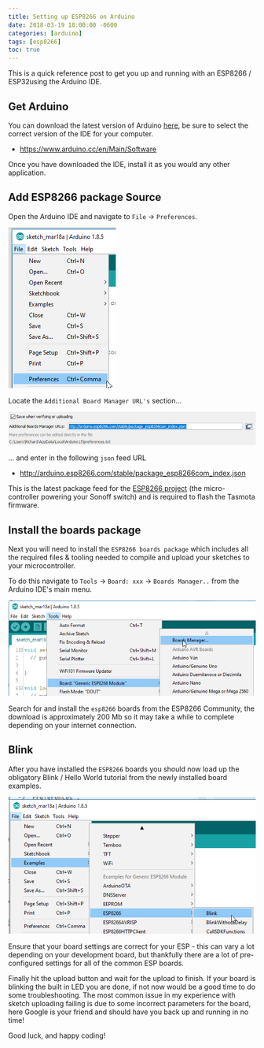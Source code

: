 ```yaml
---
title: Setting up ESP8266 on Arduino
date: 2018-03-19 18:00:00 -0600
categories: [arduino]
tags: [esp8266]
toc: true
---
```


This is a quick reference post to get you up and running with an ESP8266 / ESP32using the Arduino IDE.

## Get Arduino
You can download the latest version of Arduino [here](https://www.arduino.cc/en/software), be sure to select the correct version of the IDE for your computer.

- https://www.arduino.cc/en/Main/Software

Once you have downloaded the IDE, install it as you would any other application.

## Add ESP8266 package Source
Open the Arduino IDE and navigate to `File` -> `Preferences`.

![](/assets/img/2018/2018-03-19/001.png)

Locate the `Additional Board Manager URL's` section...

![](/assets/img/2018/2018-03-19/002.png)

... and enter in the following `json` feed URL

- http://arduino.esp8266.com/stable/package_esp8266com_index.json

This is the latest package feed for the [ESP8266 project](https://github.com/esp8266/Arduino) (the micro-controller powering your Sonoff switch) and is required to flash the Tasmota firmware.

## Install the boards package
Next you will need to install the `ESP8266 boards package` which includes all the required files & tooling needed to compile and upload your sketches to your microcontroller.

To do this navigate to `Tools` -> `Board: xxx` -> `Boards Manager..` from the Arduino IDE's main menu.

![](/assets/img/2018/2018-03-19/003.png)

Search for and install the `esp8266` boards from the ESP8266 Community, the download is approximately 200 Mb so it may take a while to complete depending on your internet connection.

## Blink
After you have installed the `ESP8266` boards you should now load up the obligatory Blink / Hello World tutorial from the newly installed board examples.

![](/assets/img/2018/2018-03-19/004.png)

Ensure that your board settings are correct for your ESP - this can vary a lot depending on your development board, but thankfully there are a lot of pre-configured settings for all of the common ESP boards.

Finally hit the upload button and wait for the upload to finish. If your board is blinking the built in LED you are done, if not now would be a good time to do some troubleshooting. The most common issue in my experience with sketch uploading failing is due to some incorrect parameters for the board, here Google is your friend and should have you back up and running in no time!

Good luck, and happy coding!
